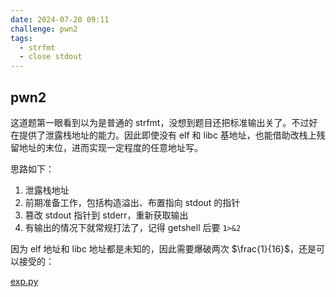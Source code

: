 ```yaml
---
date: 2024-07-20 09:11
challenge: pwn2
tags:
  - strfmt
  - close stdout
---
```


## pwn2

这道题第一眼看到以为是普通的 strfmt，没想到题目还把标准输出关了。不过好在提供了泄露栈地址的能力。因此即使没有 elf 和 libc 基地址，也能借助改栈上残留地址的末位，进而实现一定程度的任意地址写。

思路如下：

1. 泄露栈地址
2. 前期准备工作，包括构造溢出、布置指向 stdout 的指针
3. 篡改 stdout 指针到 stderr，重新获取输出
4. 有输出的情况下就常规打法了，记得 getshell 后要 `1>&2`

因为 elf 地址和 libc 地址都是未知的，因此需要爆破两次 $\frac{1}{16}$，还是可以接受的：

[exp.py](./exp.py)
